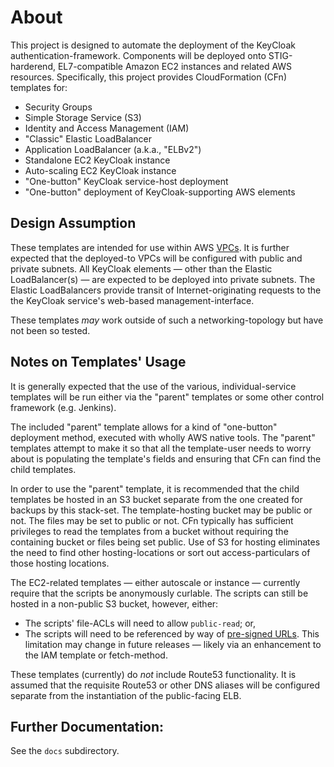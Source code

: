 # About

This project is designed to automate the deployment of the KeyCloak authentication-framework. Components will be deployed onto STIG-harderend, EL7-compatible Amazon EC2 instances and related AWS resources. Specifically, this project provides CloudFormation (CFn) templates for:

* Security Groups
* Simple Storage Service (S3)
* Identity and Access Management (IAM)
* "Classic" Elastic LoadBalancer
* Application LoadBalancer (a.k.a., "ELBv2")
* Standalone EC2 KeyCloak instance
* Auto-scaling EC2 KeyCloak instance
* "One-button" KeyCloak service-host deployment
* "One-button" deployment of KeyCloak-supporting AWS elements

## Design Assumption

These templates are intended for use within AWS [VPCs](https://aws.amazon.com/vpc/). It is further expected that the deployed-to VPCs will be configured with public and private subnets. All KeyCloak elements &mdash; other than the Elastic LoadBalancer(s) &mdash; are expected to be deployed into private subnets. The Elastic LoadBalancers provide transit of Internet-originating requests to the the KeyCloak service's web-based management-interface.

These templates _may_ work outside of such a networking-topology but have not been so tested.

## Notes on Templates' Usage

It is generally expected that the use of the various, individual-service templates will be run either via the "parent" templates or some other control framework (e.g. Jenkins).

The included "parent" template allows for a kind of "one-button" deployment method, executed with wholly AWS native tools. The "parent" templates attempt to make it so that all the template-user needs to worry about is populating the template's fields and ensuring that CFn can find the child templates. 

In order to use the "parent" template, it is recommended that the child templates be hosted in an S3 bucket separate from the one created for backups by this stack-set. The template-hosting bucket may be public or not. The files may be set to public or not. CFn typically has sufficient privileges to read the templates from a bucket without requiring the containing bucket or files being set public. Use of S3 for hosting eliminates the need to find other hosting-locations or sort out access-particulars of those hosting locations.

The EC2-related templates &mdash; either autoscale or instance &mdash; currently require that the scripts be anonymously curlable. The scripts can still be hosted in a non-public S3 bucket, however, either:
* The scripts' file-ACLs will need to allow `public-read`; or,
* The scripts will need to be referenced by way of [pre-signed URLs](https://docs.aws.amazon.com/AmazonS3/latest/dev/ShareObjectPreSignedURL.html).
This limitation may change in future releases &mdash; likely via an enhancement to the IAM template or fetch-method.

These templates (currently) do _not_ include Route53 functionality. It is assumed that the requisite Route53 or other DNS aliases will be configured separate from the instantiation of the public-facing ELB.


## Further Documentation:

See the `docs` subdirectory. 
